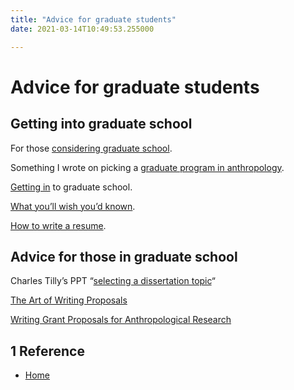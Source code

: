 ```yaml
---
title: "Advice for graduate students"
date: 2021-03-14T10:49:53.255000

---
```


# Advice for graduate students

## Getting into graduate school

For those [considering graduate school](http://crookedtimber.org/2007/09/09/grad-students-prospective-and-otherwise/).

Something I wrote on picking a [graduate program in anthropology](http://savageminds.org/2011/12/25/picking-a-graduate-school/).

[Getting in](http://savageminds.org/2009/02/23/getting-into-graduate-school-in-anthropology-what-wei-look-for-in-applicants/) to graduate school.

[What you’ll wish you’d known](http://www.paulgraham.com/hs.html).

[How to write a resume](http://www.mahalo.com/How_to_write_a_resume).

## Advice for those in graduate school

Charles Tilly’s PPT “[selecting a dissertation topic](http://www.ssrc.org/essays/tilly/wp-content/uploads/2008/05/tilly-selecting-dissertation-topic.ppt)“

[The Art of Writing Proposals](http://www.ssrc.org/publications/view/7A9CB4F4-815F-DE11-BD80-001CC477EC70/)

[Writing Grant Proposals for Anthropological Research](http://www.wennergren.org/news/advice-how-write-a-grant-proposal)

<div markdown="1" class="roam-backrefs">

## 1 Reference

- [Home](/digitalgarden/)

</div>